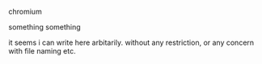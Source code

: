 chromium 

something something

it seems i can write here arbitarily. without any restriction, or any concern with file naming etc.